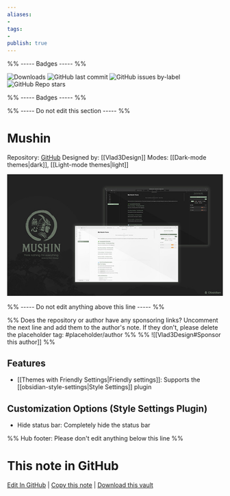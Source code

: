 ```yaml
---
aliases:
- 
tags: 
- 
publish: true
---
```


%% ----- Badges ----- %%

![Downloads](https://img.shields.io/badge/downloads-1593-573E7A?style=for-the-badge&logo=)
![GitHub last commit](https://img.shields.io/github/last-commit/Vlad3Design/Mushin?color=573E7A&label=last%20update&logo=github&style=for-the-badge)
![GitHub issues by-label](https://img.shields.io/github/issues/Vlad3Design/Mushin/help%20wanted?color=573E7A&logo=github&style=for-the-badge) 
![GitHub Repo stars](https://img.shields.io/github/stars/Vlad3Design/Mushin?color=573E7A&logo=github&style=for-the-badge)

%% ----- Badges ----- %%

%% ----- Do not edit this section ----- %%

# Mushin

Repository: [GitHub](https://github.com/Vlad3Design/Mushin)
Designed by: [[Vlad3Design]]
Modes: [[Dark-mode themes|dark]], [[Light-mode themes|light]]



![screenshot](https://github.com/Vlad3Design/Mushin/raw/HEAD/Mushin.jpg)

%% ----- Do not edit anything above this line ----- %% 

%% Does the repository or author have any sponsoring links? Uncomment the next line and add them to the author's note. If they don't, please delete the placeholder tag: #placeholder/author %%
%% ![[Vlad3Design#Sponsor this author]] %%


## Features

- [[Themes with Friendly Settings|Friendly settings]]: Supports the [[obsidian-style-settings|Style Settings]] plugin

## Customization Options (Style Settings Plugin) 
- Hide status bar: Completely hide the status bar


%% Hub footer: Please don't edit anything below this line %%

# This note in GitHub

<span class="git-footer">[Edit In GitHub](https://github.dev/obsidian-community/obsidian-hub/blob/main/02%20-%20Community%20Expansions/02.05%20All%20Community%20Expansions/Themes/Mushin.md "git-hub-edit-note") | [Copy this note](https://raw.githubusercontent.com/obsidian-community/obsidian-hub/main/02%20-%20Community%20Expansions/02.05%20All%20Community%20Expansions/Themes/Mushin.md "git-hub-copy-note") | [Download this vault](https://github.com/obsidian-community/obsidian-hub/archive/refs/heads/main.zip "git-hub-download-vault") </span>
